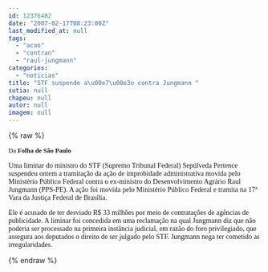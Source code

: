 ```yaml
---
id: 12376482
date: "2007-02-17T08:23:00Z"
last_modified_at: null
tags:
  - "acao"
  - "contran"
  - "raul-jungmann"
categories:
  - "noticias"
title: "STF suspende a\u00e7\u00e3o contra Jungmann "
sutia: null
chapeu: null
autor: null
imagem: null
---
```

{% raw %}
<p><P><FONT face=Verdana><FONT size=-1>Da <STRONG>Folha de São Paulo</STRONG> </FONT></FONT></p>
<p><P><FONT face=Verdana>Uma liminar do ministro do STF (Supremo Tribunal Federal) Sepúlveda Pertence suspendeu ontem a tramitação da ação de improbidade administrativa movida pelo Ministério Público Federal contra o ex-ministro do Desenvolvimento Agrário Raul Jungmann (PPS-PE). A ação foi movida pelo Ministério Público Federal e tramita na 17ª Vara da Justiça Federal de Brasília. </FONT></P></p>
<p><P><FONT face=Verdana>Ele é acusado de ter desviado R$ 33 milhões por meio de contratações de agências de publicidade. A liminar foi concedida em uma reclamação na qual Jungmann diz que não poderia ser processado na primeira instância judicial, em razão do foro privilegiado, que assegura aos deputados o direito de ser julgado pelo STF. Jungmann nega ter cometido as irregularidades.</FONT><BR></P> </p>
{% endraw %}